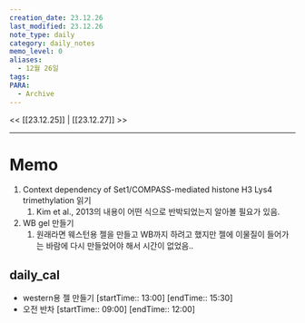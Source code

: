 ```yaml
---
creation_date: 23.12.26
last_modified: 23.12.26
note_type: daily
category: daily_notes
memo_level: 0
aliases:
  - 12월 26일
tags: 
PARA:
  - Archive
---
```


<< [[23.12.25]] | [[23.12.27]] >>

---
# Memo
1.  Context dependency of Set1/COMPASS-mediated histone H3 Lys4 trimethylation 읽기
	1.  Kim et al., 2013의 내용이 어떤 식으로 반박되었는지 알아볼 필요가 있음.
2. WB gel 만들기
	1. 원래라면 웨스턴용 젤을 만들고 WB까지 하려고 했지만 젤에 이물질이 들어가는 바람에 다시 만들었어야 해서 시간이 없었음..

## daily_cal
-  western용 젤 만들기 [startTime:: 13:00]  [endTime:: 15:30]
-  오전 반차 [startTime:: 09:00]  [endTime:: 12:00]

